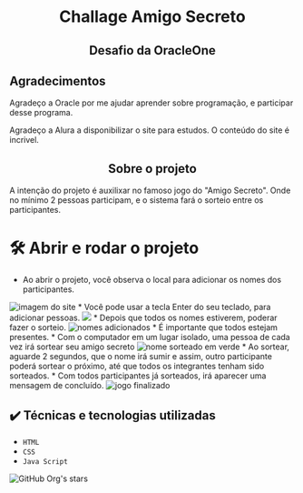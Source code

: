<h1 align="center"> Challage Amigo Secreto </h1>
<h2 align="center">Desafio da OracleOne</h2>

<h2>Agradecimentos</h2>
<p>Agradeço a Oracle por me ajudar aprender sobre programação, e participar desse programa.</p>
<p>Agradeço a Alura a disponibilizar o site para estudos. O conteúdo do site é incrivel.</p>

<h2 align="center">Sobre o projeto</h2>

<p>A intenção do projeto é auxilixar no famoso jogo do "Amigo Secreto".
Onde no mínimo 2 pessoas participam, e o sistema fará o sorteio entre os participantes.
</p>

# 🛠️ Abrir e rodar o projeto
* Ao abrir o projeto, você observa o local para adicionar os nomes dos participantes.
<img src="./demonstração/primeira" alt="imagem do site">
* Você pode usar a tecla Enter do seu teclado, para adicionar pessoas.
<img src="./demonstração/segunda">
* Depois que todos os nomes estiverem, poderar fazer o sorteio.
<img src="./demonstração/terceira" alt="nomes adicionados">
* É importante que todos estejam presentes.
* Com o computador em um lugar isolado, uma pessoa de cada vez irá sortear seu amigo secreto
<img src="./demonstração/quarta" alt="nome sorteado em verde">
* Ao sortear, aguarde 2 segundos, que o nome irá sumir e assim, outro participante poderá sortear o próximo, até que todos os integrantes tenham sido sorteados.
* Com todos participantes já sorteados, irá aparecer uma mensagem de concluído.
<img src="./demonstração/quinta" alt="jogo finalizado">

## ✔️ Técnicas e tecnologias utilizadas

- ``HTML``
- ``CSS``
- ``Java Script``

![GitHub Org's stars](https://img.shields.io/github/stars/rodrigoxy?style=social)

